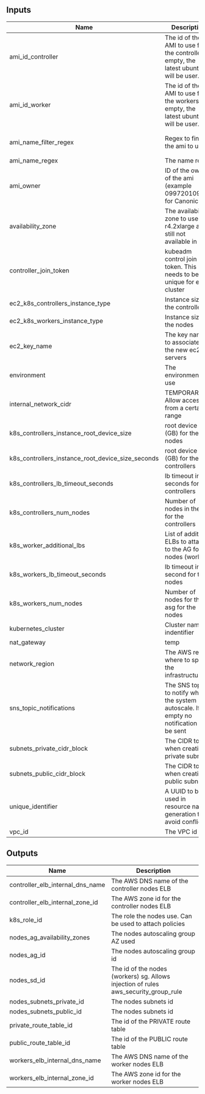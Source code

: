 
## Inputs

| Name | Description | Type | Default | Required |
|------|-------------|:----:|:-----:|:-----:|
| ami_id_controller | The id of the AMI to use for the controller. If empty, the latest ubuntu will be user. | string | `` | no |
| ami_id_worker | The id of the AMI to use for the workers. If empty, the latest ubuntu will be user. | string | `` | no |
| ami_name_filter_regex | Regex to find the ami to use | string | `ubuntu/images/hvm-ssd/ubuntu-xenial-16.04-amd64-server-*` | no |
| ami_name_regex | The name regex | string | `^.*` | no |
| ami_owner | ID of the owner of the ami (example 099720109477 for Canonical) | string | `099720109477` | no |
| availability_zone | The availability zone to use. r4.2xlarge are still not available in C | list | `<list>` | no |
| controller_join_token | kubeadm control join token. This needs to be unique for each cluster | string | - | yes |
| ec2_k8s_controllers_instance_type | Instance size for the controllers | string | - | yes |
| ec2_k8s_workers_instance_type | Instance size for the nodes | string | - | yes |
| ec2_key_name | The key name to associate to the new ec2 servers | string | - | yes |
| environment | The environment to use | string | - | yes |
| internal_network_cidr | TEMPORARY: Allow access from a certain ip range | string | - | yes |
| k8s_controllers_instance_root_device_size | root device size (GB) for the nodes | string | `40` | no |
| k8s_controllers_instance_root_device_size_seconds | root device size (GB) for the controllers | string | `40` | no |
| k8s_controllers_lb_timeout_seconds | lb timeout in seconds for the controllers | string | `60` | no |
| k8s_controllers_num_nodes | Number of nodes in the asg for the controllers | string | - | yes |
| k8s_worker_additional_lbs | List of additional ELBs to attach to the AG for nodes (workers) | list | `<list>` | no |
| k8s_workers_lb_timeout_seconds | lb timeout in second for the nodes | string | `60` | no |
| k8s_workers_num_nodes | Number of nodes for the asg for the nodes | string | - | yes |
| kubernetes_cluster | Cluster name indentifier | string | - | yes |
| nat_gateway | temp | string | `` | no |
| network_region | The AWS region where to spin the infrastructure | string | - | yes |
| sns_topic_notifications | The SNS topic to notify when the system autoscale. If empty no notification will be sent | string | `` | no |
| subnets_private_cidr_block | The CIDR to use when creating private subnets | list | - | yes |
| subnets_public_cidr_block | The CIDR to use when creating public subnets | list | - | yes |
| unique_identifier | A UUID to be used in resource names generation to avoid conflicts | string | - | yes |
| vpc_id | The VPC id | string | - | yes |

## Outputs

| Name | Description |
|------|-------------|
| controller_elb_internal_dns_name | The AWS DNS name of the controller nodes ELB |
| controller_elb_internal_zone_id | The AWS zone id for the controller nodes ELB |
| k8s_role_id | The role the nodes use. Can be used to attach policies |
| nodes_ag_availability_zones | The nodes autoscaling group AZ used |
| nodes_ag_id | The nodes autoscaling group id |
| nodes_sd_id | The id of the nodes (workers) sg. Allows injection of rules aws_security_group_rule |
| nodes_subnets_private_id | The nodes subnets id |
| nodes_subnets_public_id | The nodes subnets id |
| private_route_table_id | The id of the PRIVATE route table |
| public_route_table_id | The id of the PUBLIC route table |
| workers_elb_internal_dns_name | The AWS DNS name of the worker nodes ELB |
| workers_elb_internal_zone_id | The AWS zone id for the worker nodes ELB |

